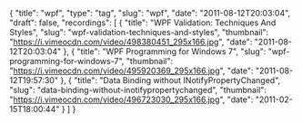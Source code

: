 {
  "title": "wpf",
  "type": "tag",
  "slug": "wpf",
  "date": "2011-08-12T20:03:04",
  "draft": false,
  "recordings": [
    {
      "title": "WPF Validation: Techniques And Styles",
      "slug": "wpf-validation-techniques-and-styles",
      "thumbnail": "https://i.vimeocdn.com/video/498380451_295x166.jpg",
      "date": "2011-08-12T20:03:04"
    },
    {
      "title": "WPF Programming for Windows 7",
      "slug": "wpf-programming-for-windows-7",
      "thumbnail": "https://i.vimeocdn.com/video/495920369_295x166.jpg",
      "date": "2011-08-12T19:57:30"
    },
    {
      "title": "Data Binding without INotifyPropertyChanged",
      "slug": "data-binding-without-inotifypropertychanged",
      "thumbnail": "https://i.vimeocdn.com/video/496723030_295x166.jpg",
      "date": "2011-02-15T18:00:44"
    }
  ]
}